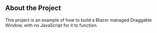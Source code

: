 
## About the Project

This project is an example of how to build a Blazor managed Draggable Window, with no JavaScript for it to function.

